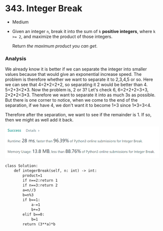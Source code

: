 # 343. Integer Break

* Medium
*   Given an integer `n`, break it into the sum of `k` **positive integers**, where `k >= 2`, and maximize the product of those integers.

    Return _the maximum product you can get_.

### Analysis&#x20;

We already know it is better if we can separate the integer into smaller values because that would give an exponential increase speed. The problem is therefore whether we want to separate it to 2,3,4,5 or so. Here we can see that 4=2\*2=2+2, so separating it 2 would be better than 4. 5=2+3<2\*3. Now the problem is, 2 or 3? Let's check 6, 6=2+2+2=3+3, 2\*2\*2<3\*3. Therefore we want to separate it into as much 3s as possible. But there is one corner to notice, when we come to the end of the separation, if we have 4, we don't want it to become 1+3 since 1\*3=3<4.&#x20;

Therefore after the separation, we want to see if the remainder is 1. If so, then we might as well add it back.&#x20;

![](<../.gitbook/assets/image (22) (1) (1).png>)

```
class Solution:
    def integerBreak(self, n: int) -> int:
        product=1
        if n==2:return 1
        if n==3:return 2
        a=n//3
        b=n%3
        if b==1:
            a-=1
            b+=3
        elif b==0:
            b=1
        return (3**a)*b
```
